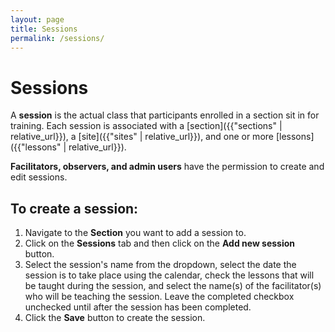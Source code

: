 ```yaml
---
layout: page
title: Sessions
permalink: /sessions/
---
```


# **Sessions**

A **session** is the actual class that participants enrolled in a section sit in for training. Each session is associated with a [section]({{"sections" | relative_url}}), a [site]({{"sites" | relative_url}}), and one or more [lessons]({{"lessons" | relative_url}}).

**Facilitators, observers, and admin users** have the permission to create and edit sessions.

## **To create a session:**

1. Navigate to the **Section** you want to add a session to.
2. Click on the **Sessions** tab and then click on the **Add new session** button.
3. Select the session's name from the dropdown, select the date the session is to take place using the calendar, check the lessons that will be taught during the session, and select the name(s) of the facilitator(s) who will be teaching the session. Leave the completed checkbox unchecked until after the session has been completed.
4. Click the **Save** button to create the session.
